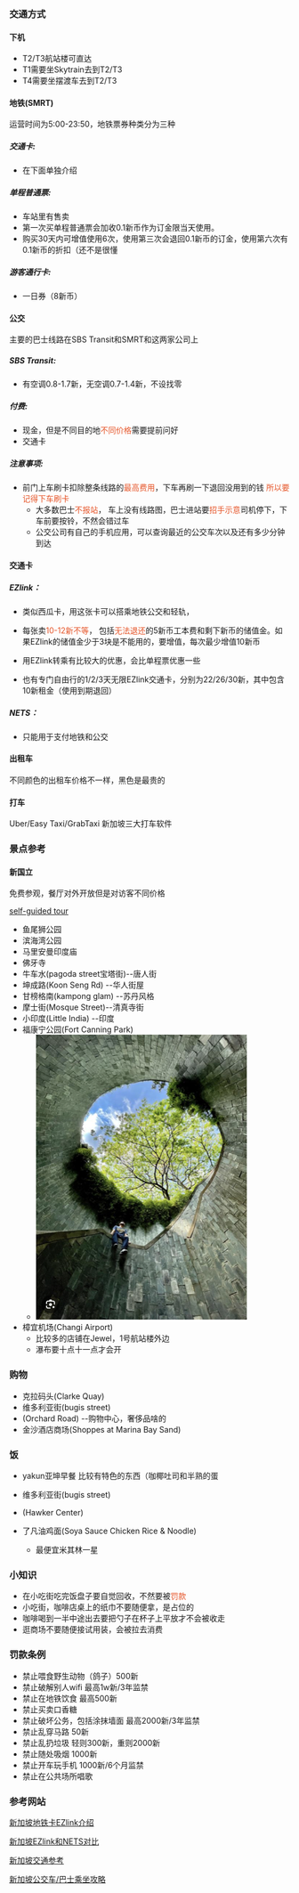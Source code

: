### 交通方式

#### 下机

* T2/T3航站楼可直达
* T1需要坐Skytrain去到T2/T3
* T4需要坐摆渡车去到T2/T3

#### 地铁(SMRT)

运营时间为5:00-23:50，地铁票券种类分为三种

##### 交通卡:

* 在下面单独介绍

##### 单程普通票:

* 车站里有售卖
* 第一次买单程普通票会加收0.1新币作为订金限当天使用。
* 购买30天内可增值使用6次，使用第三次会退回0.1新币的订金，使用第六次有0.1新币的折扣（还不是很懂

##### 游客通行卡:

* 一日券（8新币）

#### 公交

主要的巴士线路在SBS Transit和SMRT和这两家公司上

##### SBS Transit:

* 有空调0.8-1.7新，无空调0.7-1.4新，不设找零

##### 付费:

* 现金，但是不同目的地<font color = '#e65529'>不同价格</font>需要提前问好
* 交通卡

##### 注意事项:

  * 前门上车刷卡扣除整条线路的<font color = '#e65529'>最高费用</font>，下车再刷一下退回没用到的钱 <font color = '#e65529'>所以要记得下车刷卡</font> 
    * 大多数巴士<font color = '#e65529'>不报站</font>， 车上没有线路图，巴士进站要<font color = '#e65529'>招手示意</font>司机停下，下车前要按铃，不然会错过车
    * 公交公司有自己的手机应用，可以查询最近的公交车次以及还有多少分钟到达

#### 交通卡

##### EZlink：

* 类似西瓜卡，用这张卡可以搭乘地铁公交和轻轨，
* 每张卖<font color = '#e65529'>10-12新不等</font>， 包括<font color = '#e65529'>无法退还</font>的5新币工本费和剩下新币的储值金。如果EZlink的储值金少于3块是不能用的，要增值，每次最少增值10新币

* 用EZlink转乘有比较大的优惠，会比单程票优惠一些
* 也有专门自由行的1/2/3天无限EZlink交通卡，分别为22/26/30新，其中包含10新租金（使用到期退回）

##### NETS：

* 只能用于支付地铁和公交

#### 出租车

不同颜色的出租车价格不一样，黑色是最贵的

#### 打车

Uber/Easy Taxi/GrabTaxi 新加坡三大打车软件

### 景点参考

#### 新国立

免费参观，餐厅对外开放但是对访客不同价格

[self-guided tour](https://cde.nus.edu.sg/undergraduate/pre-university-engagement-campustours-selfguidedtour/)



* 鱼尾狮公园
* 滨海湾公园
* 马里安曼印度庙
* 佛牙寺
* 牛车水(pagoda street宝塔街)--唐人街
* 坤成路(Koon Seng Rd) --华人街屋
* 甘榜格南(kampong glam) --苏丹风格
* 摩士街(Mosque Street)--清真寺街
* 小印度(Little India) --印度
* 福康宁公园(Fort Canning Park)
  * <img src="../assets/image-20240619011749894.png" alt="image-20240619011749894" style="zoom:50%;" />
* 樟宜机场(Changi Airport)
  * 比较多的店铺在Jewel，1号航站楼外边
  * 瀑布要十点十一点才会开

### 购物

* 克拉码头(Clarke Quay)
* 维多利亚街(bugis street)
* (Orchard Road) --购物中心，奢侈品啥的
* 金沙酒店商场(Shoppes at Marina Bay Sand)

### 饭

* yakun亚坤早餐 比较有特色的东西（咖椰吐司和半熟的蛋

* 维多利亚街(bugis street)
* (Hawker Center)
* 了凡油鸡面(Soya Sauce Chicken Rice & Noodle)
  * 最便宜米其林一星

### 小知识

* 在小吃街吃完饭盘子要自觉回收，不然要被<font color = '#e65529'>罚款</font>
* 小吃街，咖啡店桌上的纸巾不要随便拿，是占位的
* 咖啡喝到一半中途出去要把勺子在杯子上平放才不会被收走
* 逛商场不要随便接试用装，会被拉去消费

### 罚款条例

* 禁止喂食野生动物（鸽子）500新
* 禁止破解别人wifi 最高1w新/3年监禁
* 禁止在地铁饮食 最高500新
* 禁止买卖口香糖
* 禁止破坏公务，包括涂抹墙面 最高2000新/3年监禁
* 禁止乱穿马路 50新
* 禁止乱扔垃圾 轻则300新，重则2000新
* 禁止随处吸烟 1000新
* 禁止开车玩手机 1000新/6个月监禁
* 禁止在公共场所唱歌

### 参考网站

[新加坡地铁卡EZlink介绍](https://www.bugi.tw/2015/08/ezlink.html)

[新加坡EZlink和NETS对比](https://www.sgplanking.com/article/762854)

[新加坡交通参考](https://www.sgplanking.com/article/762854)

[新加坡公交车/巴士乘坐攻略](https://www.mafengwo.cn/gonglve/ziyouxing/1106.html)